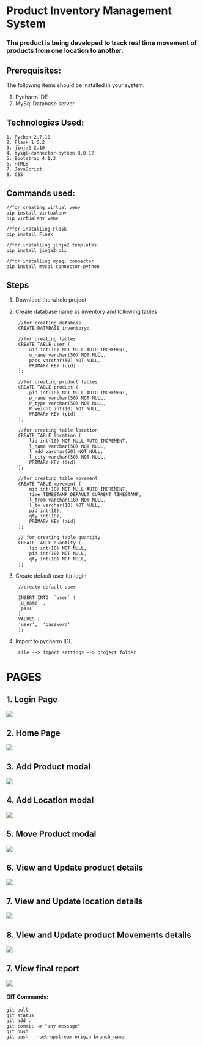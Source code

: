 # Product Inventory Management System
### The product is being developed to track real time movement of products from one location to another.

## Prerequisites:
The following items should be installed in your system:

1. Pycharm IDE
2. MySql Database server

## Technologies Used:

    1. Python 2.7.10
    2. Flask 1.0.2
    3. jinja2 2.10
    4. mysql-connector-python 8.0.12
    5. Bootstrap 4.1.3
    6. HTML5
    7. JavaScript
    8. CSS

## Commands used:


    //for creating virtual venv
    pip install virtualenv
    pip virtualenv venv

    //for installing Flask
    pip install Flask

    //for installing jinja2 templates
    pip install jinja2-cli

    //for installing mysql connector
    pip install mysql-connector-python

## Steps
1. Download the whole project
2. Create database name as inventory and following tables

        //for creating database
        CREATE DATABASE inventory;

        //for creating tables
        CREATE TABLE user (
            uid int(10) NOT NULL AUTO_INCREMENT,
            u_name varchar(50) NOT NULL,
            pass varchar(50) NOT NULL,
            PRIMARY KEY (uid)
        );

        //for creating product tables
        CREATE TABLE product (
            pid int(10) NOT NULL AUTO_INCREMENT,
            p_name varchar(50) NOT NULL,
            P_type varchar(50) NOT NULL,
            P_weight int(10) NOT NULL,
            PRIMARY KEY (pid)
        );

        //for creating table location
        CREATE TABLE location (
            lid int(10) NOT NULL AUTO_INCREMENT,
            l_name varchar(50) NOT NULL,
            l_add varchar(50) NOT NULL,
            l_city varchar(50) NOT NULL,
            PRIMARY KEY (lid)
        );

        //for creating table movement 
        CREATE TABLE movement (
            mid int(10) NOT NULL AUTO_INCREMENT,
            time TIMESTAMP DEFAULT CURRENT_TIMESTAMP,
            l_from varchar(10) NOT NULL,
            l_to varchar(10) NOT NULL,
            pid int(10),
            qty int(10),
            PRIMARY KEY (mid)
        );

        // for creating table quantity
        CREATE TABLE quantity (
            lid int(10) NOT NULL,
            pid int(10) NOT NULL,
            qty int(10) NOT NULL,
        );

4. Create default user for login

        //create default user
        
        INSERT INTO  `user` (
        `u_name` ,
        `pass`
        )
        VALUES (
        'user',  'password'
        );

3. Import to pycharm IDE

        File --> import settings --> project folder


# PAGES
## 1. Login Page

<img src="product_inventory/images/Login_page.png">

## 2. Home Page

<img src="product_inventory/images/home.png">

## 3. Add Product modal

<img src="product_inventory/images/Add_productModal.png">

## 4. Add Location modal

<img src="product_inventory/images/Add_locationModal.png">

## 5. Move Product modal

<img src="product_inventory/images/move_productModal.png">

## 6. View and Update product details 

<img src="product_inventory/images/viewproduct.png">

## 7. View and Update location details 

<img src="product_inventory/images/viewlocation.png">

## 8. View and Update product Movements details 

<img src="product_inventory/images/viemove.png">

## 7. View final report 

<img src="product_inventory/images/repprt.png">

 #### GIT Commands:
 
    git pull
    git status
    git add .
    git commit -m "any message"
    git push
    git push  --set-upstream origin branch_name
